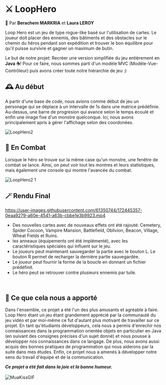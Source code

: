 # ⚔️ LoopHero

🙂 Par **Berachem MARKRIA** et **Laura LEROY**

Loop Hero est un jeu de type rogue-like basé sur l'utilisation de cartes. Le joueur doit placer des ennemis, des bâtiments et des obstacles sur le chemin du héros pendant son expédition et trouver le bon équilibre pour qu'il puisse survivre et gagner un maximum de butin.

Le but de notre projet: Recréer une version simplifiée du jeu entièrement en **Java** **☕**! Pour ce faire, nous sommes parti d'un modèle MVC (Modèle-Vue-Contrôleur) puis avons créer toute notre hiérarchie de jeu :)

## 🕰️ Au début

A partir d'une base de code, nous avions comme début de jeu un personage qui se déplace à un intervalle de 1s dans une matrice prédéfinie. Au-dessus, une barre de progresion qui avance selon le temps écoulé et enfin une image fixe d'un monstre quelconque. Ici, nous avons principalement apris à gérer l'affichage selon des coordonées.

![LoopHero2](https://user-images.githubusercontent.com/61350744/172448923-8c36362f-5639-4ceb-8360-a1310d8dbe67.png)

## 🥊 En Combat 

Lorsque le héro se trouve sur la même case qu'un monstre, une fenêtre de combat se lance. Ainsi, on peut voir tout les montres et leurs statistiques, mais également une console qui montre l'avancée du combat.

![LoopHero2 1](https://user-images.githubusercontent.com/61350744/172452374-1004cfa4-b268-44a9-85da-36a358d3f50b.png)


## 🪄 Rendu Final 

https://user-images.githubusercontent.com/61350744/172445357-0eaa9279-a60e-4541-a63b-cbbe1e3b9923.mp4


- Des nouvelles cartes avec de nouveaux effets ont été rajouté: Cemetery, Spider Cocoon, Vampire Mansion, Battlefield, Oblivion, Beacon, Village, Wheat Fields et Ruins.
- les anneaux (équipements ont été implémenté), avec les caractéristiques spéciales qui influent sur le jeu.
- Le joueurs peut maintenant sauvegarder la partie avec le bouton L. Le bouton R permet de recharger la dernière partie sauvegardée.
- Le joueur peut fournir la forme de la boucle en donnant un fichier prédéfinit.
- Le héro peut se retrouver contre plusieurs ennemis par tuile.


<br>

## 👋 Ce que cela nous a apporté

  Dans l'ensemble, ce projet a été l'un des plus amusants et agréable à faire. Loop Hero étant un jeu étant grandement apprécié par la communauté du jeu vidéo et par moi-même ce fut d'autant plus motivant de travailler sur ce projet. En tant qu'étudiants développeurs, cela nous a permis d'enrechir nos connaissances dans la programmation orientée objets en particulier en Java (en suivant des consignes précises d'un sujet donné) et nous pousse à développer nos connaissances dans ce langage. De plus, nous avons aussi acquis des bonnes pratiques de programmation qui nous aiderons par la suite dans mes études. Enfin, ce projet nous a amenés à développer notre sens du travail d'équipe et de la communication.
  
**_Ce projet a été fait dans la joie et la bonne humeur._** <br><br>
![MuaKissGIF](https://user-images.githubusercontent.com/61350744/172451168-71dbe760-4b8e-4d87-a419-797da5593b7c.gif)
  

